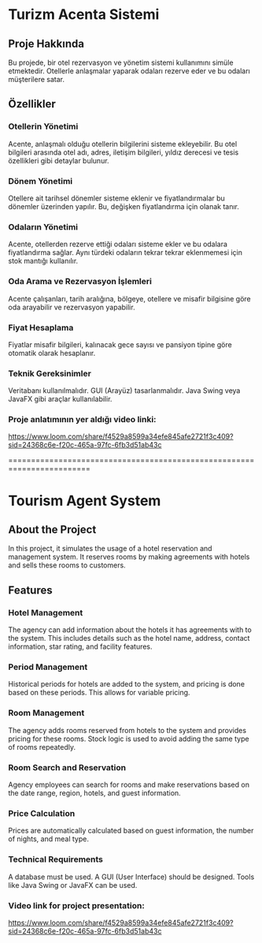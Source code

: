# Turizm Acenta Sistemi
## Proje Hakkında
Bu projede, bir otel rezervasyon ve yönetim sistemi kullanımını simüle etmektedir. Otellerle anlaşmalar yaparak odaları rezerve eder ve bu odaları müşterilere satar.

## Özellikler
### Otellerin Yönetimi
Acente, anlaşmalı olduğu otellerin bilgilerini sisteme ekleyebilir. Bu otel bilgileri arasında otel adı, adres, iletişim bilgileri, yıldız derecesi ve tesis özellikleri gibi detaylar bulunur.

### Dönem Yönetimi
Otellere ait tarihsel dönemler sisteme eklenir ve fiyatlandırmalar bu dönemler üzerinden yapılır. Bu, değişken fiyatlandırma için olanak tanır.

### Odaların Yönetimi
Acente, otellerden rezerve ettiği odaları sisteme ekler ve bu odalara fiyatlandırma sağlar. Aynı türdeki odaların tekrar tekrar eklenmemesi için stok mantığı kullanılır.

### Oda Arama ve Rezervasyon İşlemleri
Acente çalışanları, tarih aralığına, bölgeye, otellere ve misafir bilgisine göre oda arayabilir ve rezervasyon yapabilir.

### Fiyat Hesaplama
Fiyatlar misafir bilgileri, kalınacak gece sayısı ve pansiyon tipine göre otomatik olarak hesaplanır.

### Teknik Gereksinimler
Veritabanı kullanılmalıdır.
GUI (Arayüz) tasarlanmalıdır. Java Swing veya JavaFX gibi araçlar kullanılabilir.

### Proje anlatımının yer aldığı video linki: 
https://www.loom.com/share/f4529a8599a34efe845afe2721f3c409?sid=24368c6e-f20c-465a-97fc-6fb3d51ab43c

========================================================================

# Tourism Agent System
## About the Project
In this project, it simulates the usage of a hotel reservation and management system. It reserves rooms by making agreements with hotels and sells these rooms to customers.

## Features
### Hotel Management
The agency can add information about the hotels it has agreements with to the system. This includes details such as the hotel name, address, contact information, star rating, and facility features.

### Period Management
Historical periods for hotels are added to the system, and pricing is done based on these periods. This allows for variable pricing.

### Room Management
The agency adds rooms reserved from hotels to the system and provides pricing for these rooms. Stock logic is used to avoid adding the same type of rooms repeatedly.

### Room Search and Reservation
Agency employees can search for rooms and make reservations based on the date range, region, hotels, and guest information.

### Price Calculation
Prices are automatically calculated based on guest information, the number of nights, and meal type.

### Technical Requirements
A database must be used.
A GUI (User Interface) should be designed. Tools like Java Swing or JavaFX can be used.

### Video link for project presentation: 
https://www.loom.com/share/f4529a8599a34efe845afe2721f3c409?sid=24368c6e-f20c-465a-97fc-6fb3d51ab43c

